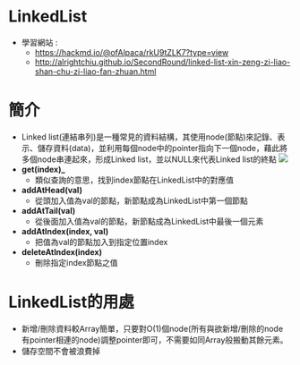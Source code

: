 # LinkedList
* 學習網站 :
  * https://hackmd.io/@ofAlpaca/rkU9tZLK7?type=view
  * http://alrightchiu.github.io/SecondRound/linked-list-xin-zeng-zi-liao-shan-chu-zi-liao-fan-zhuan.html
# 簡介
* Linked list(連結串列)是一種常見的資料結構，其使用node(節點)來記錄、表示、儲存資料(data)，並利用每個node中的pointer指向下一個node，藉此將多個node串連起來，形成Linked list，並以NULL來代表Linked list的終點
![](https://github.com/hans0517/hans/blob/master/images/LL.png)
* **get(index)_**
  * 類似查詢的意思，找到index節點在LinkedList中的對應值
* **addAtHead(val)**
  * 從頭加入值為val的節點，新節點成為LinkedList中第一個節點
* **addAtTail(val)**
  * 從後面加入值為val的節點，新節點成為LinkedList中最後一個元素
* **addAtIndex(index, val)**
  * 把值為val的節點加入到指定位置index
* **deleteAtIndex(index)**
  * 刪除指定index節點之值
# LinkedList的用處
* 新增/刪除資料較Array簡單，只要對O(1)個node(所有與欲新增/刪除的node有pointer相連的node)調整pointer即可，不需要如同Array般搬動其餘元素。
* 儲存空間不會被浪費掉
